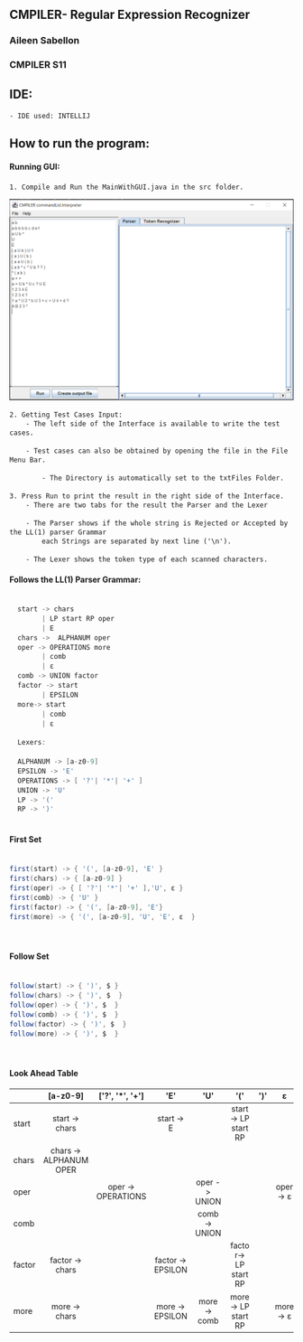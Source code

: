 ## CMPILER- Regular Expression Recognizer

### Aileen Sabellon
### CMPILER S11

## IDE:

    - IDE used: INTELLIJ

## How to run the program:

#### Running GUI:

	1. Compile and Run the MainWithGUI.java in the src folder.
![alt text](https://github.com/ABSabellon/LL1_RegExParser/blob/master/etc/imgs/runFile.png?raw=true)
	
    2. Getting Test Cases Input:
		- The left side of the Interface is available to write the test cases.
		
		- Test cases can also be obtained by opening the file in the File Menu Bar.

            - The Directory is automatically set to the txtFiles Folder.
		 
	3. Press Run to print the result in the right side of the Interface.
		- There are two tabs for the result the Parser and the Lexer
		
		- The Parser shows if the whole string is Rejected or Accepted by the LL(1) parser Grammar
			each Strings are separated by next line ('\n').
			
		- The Lexer shows the token type of each scanned characters.


#### Follows the LL(1) Parser Grammar:

``` Java

  start -> chars
        | LP start RP oper
        | E
  chars ->  ALPHANUM oper
  oper -> OPERATIONS more
        | comb 
        | ε
  comb -> UNION factor
  factor -> start 
        | EPSILON
  more-> start
        | comb
        | ε
		
  Lexers:
  
  ALPHANUM -> [a-z0-9]
  EPSILON -> 'E'
  OPERATIONS -> [ '?'| '*'| '+' ]
  UNION -> 'U'
  LP -> '('
  RP -> ')'  
  
```

#### First Set

``` Java

first(start) -> { '(', [a-z0-9], 'E' }
first(chars) -> { [a-z0-9] }
first(oper) -> { [ '?'| '*'| '+' ],'U', ε }
first(comb) -> { 'U' }
first(factor) -> { '(', [a-z0-9], 'E'}
first(more) -> { '(', [a-z0-9], 'U', 'E', ε  }

    
```

#### Follow Set

``` Java

follow(start) -> { ')', $ }
follow(chars) -> { ')', $  }
follow(oper) -> { ')', $  }
follow(comb) -> { ')', $  }
follow(factor) -> { ')', $  }
follow(more) -> { ')', $  }

    
```

#### Look Ahead Table

|           |        [a-z0-9]        |   ['?', '*', '+']  |          'E'       |        'U'      |           '('        |        ')'      |         ε       |         $       |
| --------- |:----------------------:|:------------------:|:------------------:|:---------------:|:--------------------:|:---------------:|:---------------:| ---------------:|
| start     |    start -> chars      |                    |      start -> E    |                 | start -> LP start RP |                 |                 |                 |
| chars     | chars -> ALPHANUM OPER |                    |                    |                 |                      |                 |                 |                 |
| oper      |                        | oper -> OPERATIONS |                    |  oper -> UNION  |                      |                 |    oper -> ε    |                 |
| comb      |                        |                    |                    |  comb -> UNION  |                      |                 |                 |                 |
| factor    |    factor -> chars     |                    | factor -> EPSILON  |                 | factor-> LP start RP |                 |                 |                 |
| more      |     more -> chars      |                    |  more -> EPSILON   |   more -> comb  |  more-> LP start RP  |                 |    more -> ε    |                 |


















